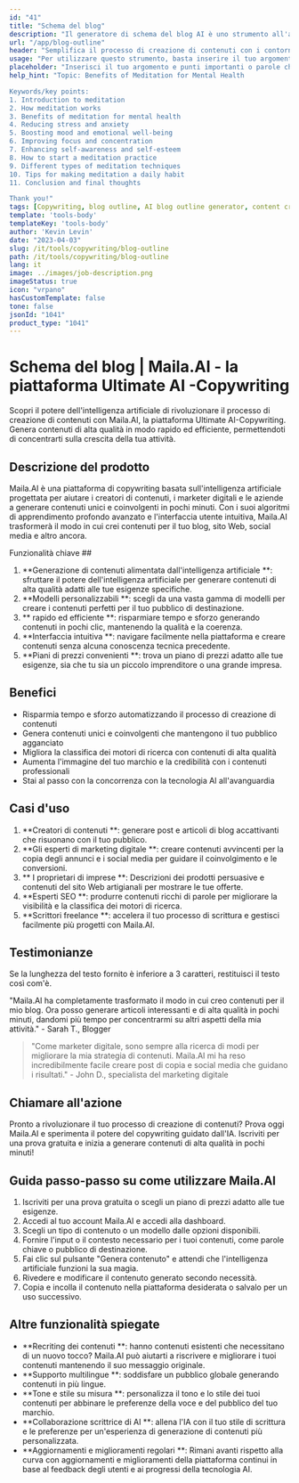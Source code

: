 ```yaml
---
id: "41"
title: "Schema del blog"
description: "Il generatore di schema del blog AI è uno strumento all'avanguardia che sfrutta l'intelligenza artificiale per creare contorni di blog ben strutturati e organizzati.  Questo potente strumento ti aiuta a risparmiare tempo e fatica generando contorni chiari in base all'argomento o alle parole chiave scelte, rendendo più facile pianificare e sviluppare contenuti coinvolgenti del blog."
url: "/app/blog-outline"
header: "Semplifica il processo di creazione di contenuti con i contorni del blog generati dall'IA."
usage: "Per utilizzare questo strumento, basta inserire il tuo argomento desiderato, le parole chiave o i punti chiave. Questo generatore alimentato dall'AI creerà quindi un'outline di blog completo e ben strutturato basato sul tuo input. Se il testo inserito ha meno di 3 caratteri, verrà restituito il testo così com'è."
placeholder: "Inserisci il tuo argomento e punti importanti o parole chiave che si desidera includere nella struttura, ad esempio: \ n \ n Argomento: i vantaggi dello yoga \ n \ n punti chiave: \ n \ n1.  Migliora la flessibilità \ n2.  Migliora la messa a fuoco mentale \ n3.  Riduce lo stress \ n \ n parole chiave: yoga, flessibilità, concentrazione mentale, riduzione dello stress"
help_hint: "Topic: Benefits of Meditation for Mental Health

Keywords/key points:
1. Introduction to meditation
2. How meditation works
3. Benefits of meditation for mental health
4. Reducing stress and anxiety
5. Boosting mood and emotional well-being
6. Improving focus and concentration
7. Enhancing self-awareness and self-esteem
8. How to start a meditation practice
9. Different types of meditation techniques
10. Tips for making meditation a daily habit
11. Conclusion and final thoughts

Thank you!"
tags: [Copywriting, blog outline, AI blog outline generator, content creation]
template: 'tools-body'
templateKey: 'tools-body'
author: 'Kevin Levin'
date: "2023-04-03"
slug: /it/tools/copywriting/blog-outline
path: /it/tools/copywriting/blog-outline
lang: it
image: ../images/job-description.png
imageStatus: true
icon: "vrpano"
hasCustomTemplate: false
tone: false
jsonId: "1041"
product_type: "1041"
---
```

# Schema del blog |  Maila.AI - la piattaforma Ultimate AI -Copywriting

Scopri il potere dell'intelligenza artificiale di rivoluzionare il processo di creazione di contenuti con Maila.AI, la piattaforma Ultimate AI-Copywriting.  Genera contenuti di alta qualità in modo rapido ed efficiente, permettendoti di concentrarti sulla crescita della tua attività.

## Descrizione del prodotto

Maila.AI è una piattaforma di copywriting basata sull'intelligenza artificiale progettata per aiutare i creatori di contenuti, i marketer digitali e le aziende a generare contenuti unici e coinvolgenti in pochi minuti.  Con i suoi algoritmi di apprendimento profondo avanzato e l'interfaccia utente intuitiva, Maila.AI trasformerà il modo in cui crei contenuti per il tuo blog, sito Web, social media e altro ancora.

Funzionalità chiave ##

1. **Generazione di contenuti alimentata dall'intelligenza artificiale **: sfruttare il potere dell'intelligenza artificiale per generare contenuti di alta qualità adatti alle tue esigenze specifiche.
 2. **Modelli personalizzabili **: scegli da una vasta gamma di modelli per creare i contenuti perfetti per il tuo pubblico di destinazione.
 3. ** rapido ed efficiente **: risparmiare tempo e sforzo generando contenuti in pochi clic, mantenendo la qualità e la coerenza.
 4. **Interfaccia intuitiva **: navigare facilmente nella piattaforma e creare contenuti senza alcuna conoscenza tecnica precedente.
 5. **Piani di prezzi convenienti **: trova un piano di prezzi adatto alle tue esigenze, sia che tu sia un piccolo imprenditore o una grande impresa.

## Benefici

- Risparmia tempo e sforzo automatizzando il processo di creazione di contenuti
 - Genera contenuti unici e coinvolgenti che mantengono il tuo pubblico agganciato
 - Migliora la classifica dei motori di ricerca con contenuti di alta qualità
 - Aumenta l'immagine del tuo marchio e la credibilità con i contenuti professionali
 - Stai al passo con la concorrenza con la tecnologia AI all'avanguardia

## Casi d'uso

1. **Creatori di contenuti **: generare post e articoli di blog accattivanti che risuonano con il tuo pubblico.
 2. **Gli esperti di marketing digitale **: creare contenuti avvincenti per la copia degli annunci e i social media per guidare il coinvolgimento e le conversioni.
 3. ** I proprietari di imprese **: Descrizioni dei prodotti persuasive e contenuti del sito Web artigianali per mostrare le tue offerte.
 4. **Esperti SEO **: produrre contenuti ricchi di parole per migliorare la visibilità e la classifica dei motori di ricerca.
 5. **Scrittori freelance **: accelera il tuo processo di scrittura e gestisci facilmente più progetti con Maila.AI.

## Testimonianze

Se la lunghezza del testo fornito è inferiore a 3 caratteri, restituisci il testo così com'è.

"Maila.AI ha completamente trasformato il modo in cui creo contenuti per il mio blog. Ora posso generare articoli interessanti e di alta qualità in pochi minuti, dandomi più tempo per concentrarmi su altri aspetti della mia attività." - Sarah T., Blogger

> "Come marketer digitale, sono sempre alla ricerca di modi per migliorare la mia strategia di contenuti. Maila.AI mi ha reso incredibilmente facile creare post di copia e social media che guidano i risultati."  - John D., specialista del marketing digitale

## Chiamare all'azione

Pronto a rivoluzionare il tuo processo di creazione di contenuti?  Prova oggi Maila.AI e sperimenta il potere del copywriting guidato dall'IA.  Iscriviti per una prova gratuita e inizia a generare contenuti di alta qualità in pochi minuti!

## Guida passo-passo su come utilizzare Maila.AI

1. Iscriviti per una prova gratuita o scegli un piano di prezzi adatto alle tue esigenze.
 2. Accedi al tuo account Maila.AI e accedi alla dashboard.
 3. Scegli un tipo di contenuto o un modello dalle opzioni disponibili.
 4. Fornire l'input o il contesto necessario per i tuoi contenuti, come parole chiave o pubblico di destinazione.
 5. Fai clic sul pulsante "Genera contenuto" e attendi che l'intelligenza artificiale funzioni la sua magia.
 6. Rivedere e modificare il contenuto generato secondo necessità.
 7. Copia e incolla il contenuto nella piattaforma desiderata o salvalo per un uso successivo.

## Altre funzionalità spiegate

- **Recriting dei contenuti **: hanno contenuti esistenti che necessitano di un nuovo tocco?  Maila.AI può aiutarti a riscrivere e migliorare i tuoi contenuti mantenendo il suo messaggio originale.
 - **Supporto multilingue **: soddisfare un pubblico globale generando contenuti in più lingue.
 - **Tone e stile su misura **: personalizza il tono e lo stile dei tuoi contenuti per abbinare le preferenze della voce e del pubblico del tuo marchio.
 - **Collaborazione scrittrice di AI **: allena l'IA con il tuo stile di scrittura e le preferenze per un'esperienza di generazione di contenuti più personalizzata.
 - **Aggiornamenti e miglioramenti regolari **: Rimani avanti rispetto alla curva con aggiornamenti e miglioramenti della piattaforma continui in base al feedback degli utenti e ai progressi della tecnologia AI.
